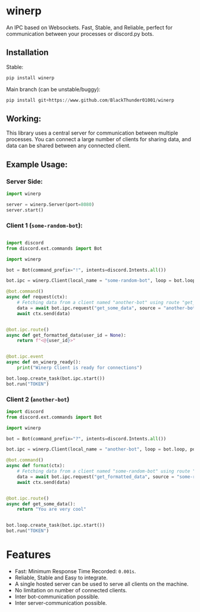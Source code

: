 # winerp
An IPC based on Websockets. Fast, Stable, and Reliable, perfect for communication between your processes or discord.py bots.

## Installation
Stable:
```py
pip install winerp
```
Main branch (can be unstable/buggy):
```py
pip install git+https://www.github.com/BlackThunder01001/winerp
```

## Working:
This library uses a central server for communication between multiple processes. You can connect a large number of clients for sharing data, and data can be shared between any connected client.


## Example Usage:

### Server Side:
```py
import winerp

server = winerp.Server(port=8080)
server.start()
```

### Client 1 (`some-random-bot`):
```py

import discord
from discord.ext.commands import Bot

import winerp

bot = Bot(command_prefix="!", intents=discord.Intents.all())

bot.ipc = winerp.Client(local_name = "some-random-bot", loop = bot.loop, port=8080)

@bot.command()
async def request(ctx):
    # Fetching data from a client named "another-bot" using route "get_some_data"
    data = await bot.ipc.request("get_some_data", source = "another-bot")
    await ctx.send(data)


@bot.ipc.route()
async def get_formatted_data(user_id = None):
    return f"<@{user_id}>"


@bot.ipc.event
async def on_winerp_ready():
    print("Winerp Client is ready for connections")

bot.loop.create_task(bot.ipc.start())
bot.run("TOKEN")
```

### Client 2 (`another-bot`)
```py
import discord
from discord.ext.commands import Bot

import winerp

bot = Bot(command_prefix="?", intents=discord.Intents.all())

bot.ipc = winerp.Client(local_name = "another-bot", loop = bot.loop, port=8080)

@bot.command()
async def format(ctx):
    # Fetching data from a client named "some-random-bot" using route "get_formatted_data"
    data = await bot.ipc.request("get_formatted_data", source = "some-random-bot", user_id = ctx.author.id)
    await ctx.send(data)


@bot.ipc.route()
async def get_some_data():
    return "You are very cool"


bot.loop.create_task(bot.ipc.start())
bot.run("TOKEN")
```

# Features

 - Fast: Minimum Response Time Recorded: `0.001s`.
 - Reliable, Stable and Easy to integrate.
 - A single hosted server can be used to serve all clients on the machine.
 - No limitation on number of connected clients.
 - Inter bot-communication possible.
 - Inter server-communication possible.

